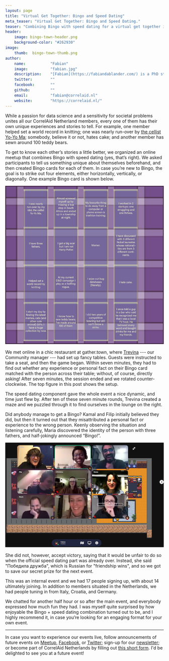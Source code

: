 ```yaml
---
layout: page
title: "Virtual Get Together: Bingo and Speed Dating"
meta_teaser: "Virtual Get Together: Bingo and Speed Dating."
teaser: "Combining Bingo with speed dating for a virtual get together is a lot of fun!"
header:
    image: bingo-town-header.png
    background-color: "#262930"
image:
    thumb:  bingo-town-thumb.png
author:
    name:           "Fabian"
    image:          "fabian.jpg"
    description:    "[Fabian](https://fabiandablander.com/) is a PhD student at the University of Amsterdam interested in Bayesian testing, causal inference, networks, and dynamical systems modeling. He is a co-founder and the secretary of CorrelAid Netherlands."
    twitter:        ""
    facebook:       ""
    github:         ""
    email:          "fabian@correlaid.nl"
    website:        "https://correlaid.nl/"
---
```


While a passion for data science and a sensitivity for societal problems unites all our CorrelAid Netherland members, every one of them has their own unique experiences and stories to tell. For example, one member helped set a world record in knitting; one was nearly run-over by [the cellist Yo-Yo Ma](https://www.youtube.com/watch?v=1prweT95Mo0); somebody, believe it or not, hates cake; and another member has sewn around 100 teddy bears.

To get to know each other’s stories a little better, we organized an online meetup that combines Bingo with speed dating (yes, that’s right). We asked participants to tell us something unique about themselves beforehand, and then created Bingo cards for each of them. In case you’re new to Bingo, the goal is to strike out four elements, either horizontally, vertically, or diagonally. One example Bingo card is shown below.

<img src="/images/bingo-card.png" width="700" />

We met online in a chic restaurant at gather.town, where [Trevina](https://www.facebook.com/CorrelAidXNetherlands/posts/3017880471646784) --- our Community manager --- had set up fancy tables. Guests were instructed to take a seat, and then the game began. Within seven minutes, they had to find out whether any experience or personal fact on their Bingo card matched with the person across their table; without, of course, directly asking! After seven minutes, the session ended and we rotated counter-clockwise. The top figure in this post shows the setup.

The speed dating component gave the whole event a nice dynamic, and time just flew by. After ten of these seven minute rounds, Trevina created a maze and we puzzled through it to find ourselves in the lounge on the right.

Did anybody manage to get a Bingo? Kamal and Filip initially believed they did, but then it turned out that they misattributed a personal fact or experience to the wrong person. Keenly observing the situation and listening carefully, Maria discovered the identity of the person with three fathers, and half-jokingly announced “Bingo!”.

<img src="/images/bingo-town-2.png" width="700" />

She did not, however, accept victory, saying that it would be unfair to do so when the official speed dating part was already over. Instead, she said "Победила дружба", which is Russian for "friendship wins", and so we got to save our secret prize for the next event.

This was an internal event and we had 17 people signing up, with about 14 ultimately joining. In addition to members situated in the Netherlands, we had people tuning in from Italy, Croatia, and Germany.

We chatted for another half hour or so after the main event, and everybody expressed how much fun they had. I was myself quite surprised by how enjoyable the Bingo + speed dating combination turned out to be, and I highly recommend it, in case you’re looking for an engaging format for your own event.

---


In case you want to experience our events live, follow announcements of future events on [Meetup](https://www.meetup.com/DataForGood-CorrelAid-X-Netherlands/), [Facebook](https://www.facebook.com/CorrelAidXNetherlands), or [Twitter](https://twitter.com/CorrelAidxNL); sign-up for our [newsletter](https://correlaid.us12.list-manage.com/subscribe?u=b294bf2834adf5d89bdd2dd5a&id=915f3f3eff); or become part of CorrelAid Netherlands by filling out [this short form](https://docs.google.com/forms/d/e/1FAIpQLSedU42DDarSFW1IdDUO1WeVCk3mcBr0_9jKqvKHnEWPDiUC-A/viewform). I'd be delighted to see you at a future event!

